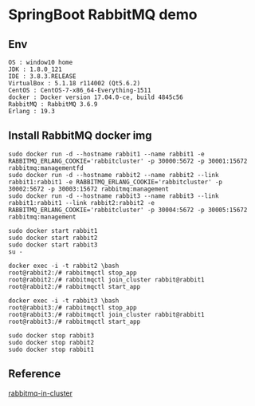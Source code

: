 # SpringBoot RabbitMQ demo

## Env

	OS : window10 home
	JDK : 1.8.0_121
	IDE : 3.8.3.RELEASE
	VirtualBox : 5.1.18 r114002 (Qt5.6.2)
	CentOS : CentOS-7-x86_64-Everything-1511
	docker : Docker version 17.04.0-ce, build 4845c56
	RabbitMQ : RabbitMQ 3.6.9
	Erlang : 19.3
	
## Install RabbitMQ docker img

	sudo docker run -d --hostname rabbit1 --name rabbit1 -e RABBITMQ_ERLANG_COOKIE='rabbitcluster' -p 30000:5672 -p 30001:15672 rabbitmq:managementfd
	sudo docker run -d --hostname rabbit2 --name rabbit2 --link rabbit1:rabbit1 -e RABBITMQ_ERLANG_COOKIE='rabbitcluster' -p 30002:5672 -p 30003:15672 rabbitmq:management
	sudo docker run -d --hostname rabbit3 --name rabbit3 --link rabbit1:rabbit1 --link rabbit2:rabbit2 -e RABBITMQ_ERLANG_COOKIE='rabbitcluster' -p 30004:5672 -p 30005:15672 rabbitmq:management

	sudo docker start rabbit1
	sudo docker start rabbit2
	sudo docker start rabbit3
	su -
	
	docker exec -i -t rabbit2 \bash
	root@rabbit2:/# rabbitmqctl stop_app
	root@rabbit2:/# rabbitmqctl join_cluster rabbit@rabbit1
	root@rabbit2:/# rabbitmqctl start_app
	
	docker exec -i -t rabbit3 \bash
	root@rabbit3:/# rabbitmqctl stop_app
	root@rabbit3:/# rabbitmqctl join_cluster rabbit@rabbit1
	root@rabbit3:/# rabbitmqctl start_app
	
	sudo docker stop rabbit3
	sudo docker stop rabbit2
	sudo docker stop rabbit1
	
## Reference
[rabbitmq-in-cluster]( https://dzone.com/articles/rabbitmq-in-cluster)